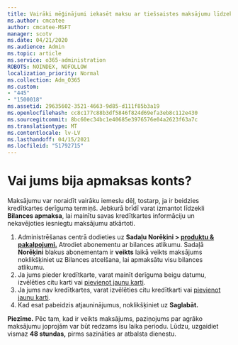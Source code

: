```yaml
---
title: Vairāki mēģinājumi iekasēt maksu ar tiešsaistes maksājumu līdzekļiem
ms.author: cmcatee
author: cmcatee-MSFT
manager: scotv
ms.date: 04/21/2020
ms.audience: Admin
ms.topic: article
ms.service: o365-administration
ROBOTS: NOINDEX, NOFOLLOW
localization_priority: Normal
ms.collection: Adm_O365
ms.custom:
- "445"
- "1500018"
ms.assetid: 29635602-3521-4663-9d85-d111f85b3a19
ms.openlocfilehash: cc8c177c88b3df5846f824d69efa3eb8c112e430
ms.sourcegitcommit: 8bc60ec34bc1e40685e3976576e04a2623f63a7c
ms.translationtype: MT
ms.contentlocale: lv-LV
ms.lasthandoff: 04/15/2021
ms.locfileid: "51792715"
---
```

# <a name="past-due-account"></a>Vai jums bija apmaksas konts?

Maksājumu var noraidīt vairāku iemeslu dēļ, tostarp, ja ir beidzies kredītkartes derīguma termiņš. Jebkurā brīdī varat izmantot līdzekli **Bilances apmaksa**, lai mainītu savas kredītkartes informāciju un nekavējoties iesniegtu maksājumu atkārtoti.

1. Administrēšanas centrā dodieties uz **Sadaļu Norēķini > [produktu & pakalpojumi.](https://go.microsoft.com/fwlink/p/?linkid=842054)**
Atrodiet abonementu ar bilances atlikumu. Sadaļā **Norēķini** blakus abonementam ir **veikts** laikā  veikts maksājums noklikšķiniet uz Bilances atcelšana, lai apmaksātu visu bilances atlikumu.
2. Ja jums pieder kredītkarte, varat mainīt derīguma beigu datumu, izvēlēties citu karti vai [pievienot jaunu karti](https://docs.microsoft.com/microsoft-365/commerce/billing-and-payments/manage-payment-methods?view=o365-worldwide).
3. Ja jums nav kredītkartes, varat izvēlēties citu kredītkarti vai [pievienot jaunu karti](https://docs.microsoft.com/microsoft-365/commerce/billing-and-payments/manage-payment-methods?view=o365-worldwide).
4. Kad esat pabeidzis atjauninājumus, noklikšķiniet uz **Saglabāt.**

**Piezīme.** Pēc tam, kad ir veikts maksājums, paziņojums par agrāko maksājumu joprojām var būt redzams īsu laika periodu. Lūdzu, uzgaidiet vismaz **48 stundas,** pirms sazināties ar atbalsta dienestu.
